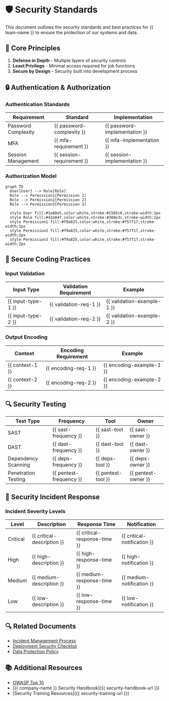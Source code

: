 <!--  
📝 Usage:  
- Replace all {{placeholders}} with your organization's content
- Update links and remove unnecessary sections
- Customize as needed 

Happy documenting! 🚀  
-->

# 🛡️ Security Standards

This document outlines the security standards and best practices for {{ team-name }} to ensure the protection of our systems and data.

## 🎯 Core Principles

1. **Defense in Depth** - Multiple layers of security controls
2. **Least Privilege** - Minimal access required for job functions
3. **Secure by Design** - Security built into development process

## 🔒 Authentication & Authorization

### Authentication Standards

| Requirement | Standard | Implementation |
|-------------|----------|----------------|
| Password Complexity | {{ password-complexity }} | {{ password-implementation }} |
| MFA | {{ mfa-requirement }} | {{ mfa-implementation }} |
| Session Management | {{ session-requirement }} | {{ session-implementation }} |

### Authorization Model

```mermaid
graph TD
  User[User] --> Role[Role]
  Role --> Permission1[Permission 1]
  Role --> Permission2[Permission 2]
  Role --> Permission3[Permission 3]
  
  style User fill:#1e88e5,color:white,stroke:#1565c0,stroke-width:2px
  style Role fill:#43a047,color:white,stroke:#388e3c,stroke-width:2px
  style Permission1 fill:#f9a825,color:white,stroke:#f57f17,stroke-width:2px
  style Permission2 fill:#f9a825,color:white,stroke:#f57f17,stroke-width:2px
  style Permission3 fill:#f9a825,color:white,stroke:#f57f17,stroke-width:2px
```

## 🔐 Secure Coding Practices

### Input Validation

| Input Type | Validation Requirement | Example |
|------------|------------------------|---------|
| {{ input-type-1 }} | {{ validation-req-1 }} | {{ validation-example-1 }} |
| {{ input-type-2 }} | {{ validation-req-2 }} | {{ validation-example-2 }} |

### Output Encoding

| Context | Encoding Requirement | Example |
|---------|----------------------|---------|
| {{ context-1 }} | {{ encoding-req-1 }} | {{ encoding-example-1 }} |
| {{ context-2 }} | {{ encoding-req-2 }} | {{ encoding-example-2 }} |

## 🔍 Security Testing

| Test Type | Frequency | Tool | Owner |
|-----------|-----------|------|-------|
| SAST | {{ sast-frequency }} | {{ sast-tool }} | {{ sast-owner }} |
| DAST | {{ dast-frequency }} | {{ dast-tool }} | {{ dast-owner }} |
| Dependency Scanning | {{ deps-frequency }} | {{ deps-tool }} | {{ deps-owner }} |
| Penetration Testing | {{ pentest-frequency }} | {{ pentest-tool }} | {{ pentest-owner }} |

## 🚨 Security Incident Response

### Incident Severity Levels

| Level | Description | Response Time | Notification |
|-------|-------------|---------------|-------------|
| Critical | {{ critical-description }} | {{ critical-response-time }} | {{ critical-notification }} |
| High | {{ high-description }} | {{ high-response-time }} | {{ high-notification }} |
| Medium | {{ medium-description }} | {{ medium-response-time }} | {{ medium-notification }} |
| Low | {{ low-description }} | {{ low-response-time }} | {{ low-notification }} |

## 🔍 Related Documents

- [Incident Management Process](../standards/incident-management.md)
- [Deployment Security Checklist](../operations/deployment-checklist.md)
- [Data Protection Policy](../security/data-protection.md)

## 📚 Additional Resources

- [OWASP Top 10](https://owasp.org/www-project-top-ten/)
- [{{ company-name }} Security Handbook]({{ security-handbook-url }})
- [Security Training Resources]({{ security-training-url }})

